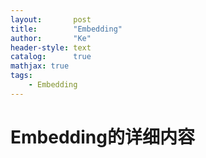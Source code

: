 ```yaml
---
layout:       post
title:        "Embedding"
author:       "Ke"
header-style: text
catalog:      true
mathjax: true
tags:
    - Embedding
---
```


# Embedding的详细内容